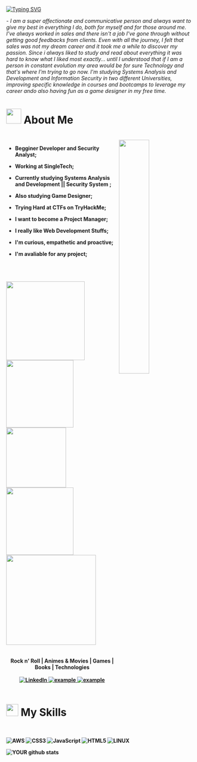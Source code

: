 [![Typing SVG](https://readme-typing-svg.herokuapp.com?color=FF3670&size=35&center=true&vCenter=true&width=1000&lines=Welcome+to+my+GitHub+profile!;My+name+is+Nayara+Arruda;I'm+a+Security+System+Student;And+also+a+Web+Development+Enthusiast)](https://git.io/typing-svg)
 
 <p>- <i>I am a super affectionate and communicative person and always want to give my best in everything I do, both for myself and for those around me. I've always worked in sales and there isn't a job I've gone through without getting good feedbacks from clients. Even with all the journey, I felt that sales was not my dream career and it took me a while to discover my passion. Since i always liked to study and read about everything it was hard to know what I liked most exactly... until I understood that if I am a person in constant evolution my area would be for sure Technology and that's where I'm trying to go now. I'm studying Systems Analysis and Development and Information Security in two different Universities, improving specific knowledge in courses and bootcamps to leverage my career ando also having fun as a game designer in my free time.</i></p>



# <picture><img src = "https://user-images.githubusercontent.com/64439609/213525571-a0b12213-7e89-48df-a45f-153c78f3cf5e.png" width =40px></picture> <b>About Me<b/>
<br>
<img src="https://i.pinimg.com/originals/6b/5d/32/6b5d32a496de73e0dc68036ca066857e.gif" width="40%" align="right" />

- Begginer Developer and Security Analyst;

- Working at SingleTech;

- Currently studying Systems Analysis and Development || Security System ;

- Also studying Game Designer;
  
- Trying Hard at CTFs on TryHackMe;

- I want to become a Project Manager;

- I really like Web Development Stuffs;

- I'm curious, empathetic and proactive;
  
- I'm avaliable for any project;

<br>
<br>
<br>


<img src="https://media.tenor.com/aOz-HUocH6IAAAAj/one-piece-pixel.gif" width ="210">
<img src="https://media.tenor.com/dWAyzSg88MAAAAAj/one-piece-pixel.gif" width ="180">
<img src="https://media.tenor.com/RcfwvyomzVIAAAAj/one-piece-z-studios.gif" width ="160">
<img src="https://media.tenor.com/bwZru0-WXCQAAAAi/one-piece-z-studios.gif" width ="180">
<img src="https://media.tenor.com/Ji96cpd-9CgAAAAM/one-piece-pixel.gif" width ="240">
<br>
<br>
<div align="center">
 <br>
<b>Rock n' Roll | Animes & Movies | Games | Books | Technologies</b>
 <br>
 <br>
 <a href="https://www.linkedin.com/in/nihal182/" target="_blank">
    <img alt="LinkedIn" src="https://img.shields.io/badge/LinkedIn-0077B5?style=for-the-badge&logo=linkedin&logoColor=white">
</a>
<a href="mailto:nayeeteen182@gmail.com?subject=Feedback%20From%20Github&body=Hello," target="_blank">
    <img src="https://img.shields.io/badge/Gmail-D14836?style=for-the-badge&logo=gmail&logoColor=white" alt="example"/>
</a>
<a  href="https://tryhackme.com/p/NiihaL" target="_blank">
    <img src="https://img.shields.io/badge/Try_HackMe-000000?style=for-the-badge&logo=Microsoft-edge&logoColor=white" alt="example"/>
</a>
</div>
<br>

# <picture><img src = "https://media2.giphy.com/media/QssGEmpkyEOhBCb7e1/giphy.gif?cid=ecf05e47a0n3gi1bfqntqmob8g9aid1oyj2wr3ds3mg700bl&rid=giphy.gif" width = 32px></picture> <b> My Skills<b/>
<br>

![AWS](https://img.shields.io/badge/AWS-%23FF9900.svg?style=for-the-badge&logo=amazon-aws&logoColor=white) ![CSS3](https://img.shields.io/badge/css3-%231572B6.svg?style=for-the-badge&logo=css3&logoColor=white) ![JavaScript](https://img.shields.io/badge/javascript-%23323330.svg?style=for-the-badge&logo=javascript&logoColor=%23F7DF1E) ![HTML5](https://img.shields.io/badge/html5-%23E34F26.svg?style=for-the-badge&logo=html5&logoColor=white) ![LINUX](https://img.shields.io/badge/Linux-FCC624?style=for-the-badge&logo=linux&logoColor=black)
<br>

![YOUR github stats](https://github-readme-stats.vercel.app/api?username=Nihal182)
  
  

  

